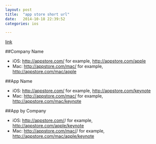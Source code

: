 ```yaml
---
layout: post
title:  "app store short url"
date:   2014-10-18 22:39:52
categories: ios

---
```


[link](https://developer.apple.com/library/ios/qa/qa1633/_index.html)

##Company Name

* iOS: http://appstore.com/<companyname> for example, http://appstore.com/apple
* Mac: http://appstore.com/mac/<companyname> for example, http://appstore.com/mac/apple

##App Name

* iOS: http://appstore.com/<appname> for example, http://appstore.com/keynote
* Mac: http://appstore.com/mac/<appname> for example, http://appstore.com/mac/keynote

##App by Company

* iOS: http://appstore.com/<companyname>/<appname> for example, http://appstore.com/apple/keynote
* Mac: http://appstore.com/mac/<companyname>/<appname> for example, http://appstore.com/mac/apple/keynote